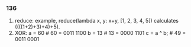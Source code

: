 ### 136
1. reduce: example, reduce(lambda x, y: x+y, [1, 2, 3, 4, 5]) calculates ((((1+2)+3)+4)+5). 
2. XOR: a = 60            # 60 = 0011 1100 
        b = 13            # 13 = 0000 1101 
        c = a ^ b;        # 49 = 0011 0001
